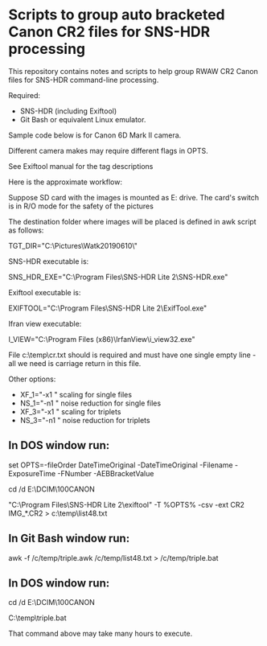 # Scripts to group auto bracketed Canon CR2 files for SNS-HDR processing

This repository contains notes and scripts to help group RWAW CR2 Canon files for SNS-HDR command-line processing.

Required:
- SNS-HDR (including Exiftool)
- Git Bash or equivalent Linux emulator.

Sample code below is for Canon 6D Mark II camera. 

Different camera makes may require different flags in OPTS.

See Exiftool manual for the tag descriptions 

Here is the approximate workflow:

Suppose SD card with the images is mounted as E: drive. The card's switch is in R/O mode for the safety of the pictures

The destination folder where images will be placed is defined in awk script as follows:

TGT_DIR="C:\\Pictures\\Watk20190610\\" 

SNS-HDR executable is: 

SNS_HDR_EXE="C:\\Program Files\\SNS-HDR Lite 2\\SNS-HDR.exe"

Exiftool executable is: 

EXIFTOOL="C:\\Program Files\\SNS-HDR Lite 2\\ExifTool.exe"

Ifran view executable:

I_VIEW="C:\\Program Files (x86)\\IrfanView\\i_view32.exe"

File c:\temp\cr.txt should is required and must have one single empty line - all we need is carriage return in this file.

Other options:
- XF_1="-x1 " scaling for single files
- NS_1="-n1 " noise reduction for single files
- XF_3="-x1 " scaling for triplets
- NS_3="-n1 " noise reduction for triplets


## In DOS window run:

set OPTS=-fileOrder DateTimeOriginal -DateTimeOriginal -Filename -ExposureTime -FNumber  -AEBBracketValue

cd /d E:\DCIM\100CANON

"C:\Program Files\SNS-HDR Lite 2\exiftool" -T  %OPTS%   -csv -ext  CR2 IMG_*.CR2  > c:\temp\list48.txt

## In Git Bash window run:

awk -f /c/temp/triple.awk /c/temp/list48.txt > /c/temp/triple.bat

## In DOS window run:

cd /d E:\DCIM\100CANON

C:\temp\triple.bat

That command above may take many hours to execute.


